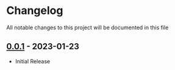 # Changelog
All notable changes to this project will be documented in this file

## [0.0.1] - 2023-01-23
 - Initial Release


[0.0.1]: https://github.com/juwonpee/miniCPU/releases
